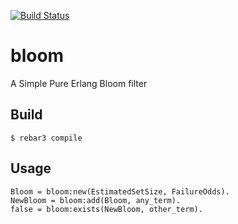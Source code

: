 [![Build Status](https://travis-ci.org/ricecake/bloom.svg?branch=master)](https://travis-ci.org/ricecake/bloom)

bloom
=====

A Simple Pure Erlang Bloom filter

Build
-----

    $ rebar3 compile

Usage
-----

    Bloom = bloom:new(EstimatedSetSize, FailureOdds).
    NewBloom = bloom:add(Bloom, any_term).
    false = bloom:exists(NewBloom, other_term).

